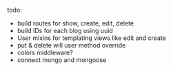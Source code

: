 todo:

- build routes for show, create, edit, delete
- build IDs for each blog using uuid
- User mixins for templating views like edit and create
- put & delete will user method override
- colors middleware?
- connect mongo and mongoose 
